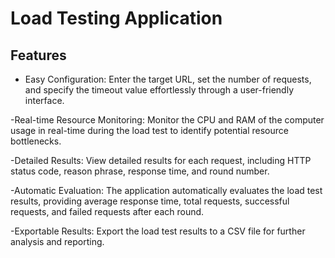 # Load Testing Application
## Features

- Easy Configuration:
Enter the target URL, set the number of requests, and specify the timeout value effortlessly through a user-friendly interface.

-Real-time Resource Monitoring:
Monitor the CPU and RAM of the computer usage in real-time during the load test to identify potential resource bottlenecks.

-Detailed Results:
View detailed results for each request, including HTTP status code, reason phrase, response time, and round number.

-Automatic Evaluation:
The application automatically evaluates the load test results, providing average response time, total requests, successful requests, and failed requests after each round.

-Exportable Results:
Export the load test results to a CSV file for further analysis and reporting.
